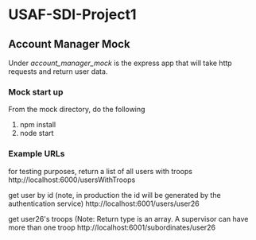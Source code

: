 # USAF-SDI-Project1

## Account Manager Mock

Under *account_manager_mock* is the express app that will take http requests and return user data.
### Mock start up
From the mock directory, do the following
1. npm install
2. node start 

### Example URLs

for testing purposes, return a list of all users with troops
http://localhost:6000/usersWithTroops

get user by id (note, in production the id will be generated by the authentication service)
http://localhost:6001/users/user26

get user26's troops (Note: Return type is an array. A supervisor can have more than one troop
http://localhost:6001/subordinates/user26
